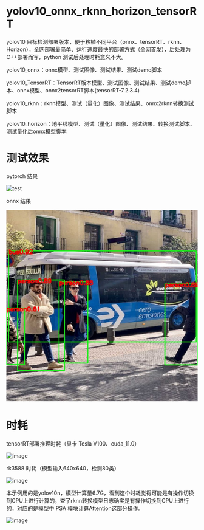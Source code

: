 # yolov10_onnx_rknn_horizon_tensorRT

yolov10 目标检测部署版本，便于移植不同平台（onnx、tensorRT、rknn、Horizon），全网部署最简单、运行速度最快的部署方式（全网首发），后处理为C++部署而写，python 测试后处理时耗意义不大。

yolov10_onnx：onnx模型、测试图像、测试结果、测试demo脚本

yolov10_TensorRT：TensorRT版本模型、测试图像、测试结果、测试demo脚本、onnx模型、onnx2tensorRT脚本(tensorRT-7.2.3.4)

yolov10_rknn：rknn模型、测试（量化）图像、测试结果、onnx2rknn转换测试脚本

yolov10_horizon：地平线模型、测试（量化）图像、测试结果、转换测试脚本、测试量化后onnx模型脚本

# 测试效果

pytorch 结果

![test](https://github.com/cqu20160901/yolov10_onnx_rknn_horizon_tensorRT/assets/22290931/d7eaa71b-2c78-4f9a-acf0-1a0d08aba6e6)

onnx 结果

![image](https://github.com/cqu20160901/yolov10_onnx_rknn_horizon_tensorRT/blob/main/yolov10_onnx/test_onnx_result.jpg)

# 时耗

tensorRT部署推理时耗（显卡 Tesla V100、cuda_11.0）

![image](https://github.com/cqu20160901/yolov10_onnx_rknn_horizon_tensorRT/assets/22290931/3ded60fd-aa4a-4012-b54a-5c83afd17e14)


rk3588 时耗（模型输入640x640，检测80类）

![image](https://github.com/cqu20160901/yolov10_onnx_rknn_horizon_tensorRT/assets/22290931/8accaafb-2b3e-45f2-a4cf-986cc72f35fd)

本示例用的是yolov10n，模型计算量6.7G，看到这个时耗觉得可能是有操作切换到CPU上进行计算的，查了rknn转换模型日志确实是有操作切换到CPU上进行的，对应的是模型中 PSA 模块计算Attention这部分操作。

![image](https://github.com/cqu20160901/yolov10_onnx_rknn_horizon_tensorRT/assets/22290931/ab42ab0b-cda0-43a1-9666-a59f908fbae8)







